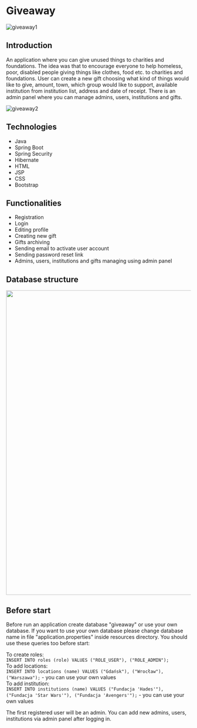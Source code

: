 # Giveaway
![giveaway1](https://user-images.githubusercontent.com/47396707/59097937-25a3e400-891f-11e9-9f79-33d40025875e.jpg)

## Introduction
An application where you can give unused things to charities and foundations. The idea was that to encourage everyone to help homeless, poor, disabled people giving things like clothes, food etc. to charities and foundations. User can create a new gift choosing what kind of things would like to give, amount, town, which group would like to support, available institution from institution list, address and date of receipt. There is an admin panel where you can manage admins, users, institutions and gifts.

![giveaway2](https://user-images.githubusercontent.com/47396707/59111248-eedec580-8940-11e9-983f-d01877e5ba13.jpg)

## Technologies
- Java
- Spring Boot
- Spring Security
- Hibernate
- HTML
- JSP
- CSS
- Bootstrap

## Functionalities 
- Registration
- Login
- Editing profile
- Creating new gift
- Gifts archiving
- Sending email to activate user account
- Sending password reset link
- Admins, users, institutions and gifts managing using admin panel

## Database structure
<p align="center">
  <img width="590" height="830" src="https://user-images.githubusercontent.com/47396707/59100401-3ad04100-8926-11e9-90a8-fc877f8c830c.jpg">
</p>

## Before start
Before run an application create database "giveaway" or use your own database. If you want to use your own database please change database name in file "application.properties" inside resources directory. You should use these queries too before start:

To create roles:  
`INSERT INTO roles (role) VALUES ("ROLE_USER"), ("ROLE_ADMIN");`   
To add locations:  
`INSERT INTO locations (name) VALUES ("Gdańsk"), ("Wrocław"), ("Warszawa");`  - you can use your own values  
To add institution:  
`INSERT INTO institutions (name) VALUES ("Fundacja 'Hades'"), ("Fundacja 'Star Wars'"), ("Fundacja 'Avengers'");`   - you can use your own values  
  
The first registered user will be an admin. You can add new admins, users, institutions via admin panel after logging in.










